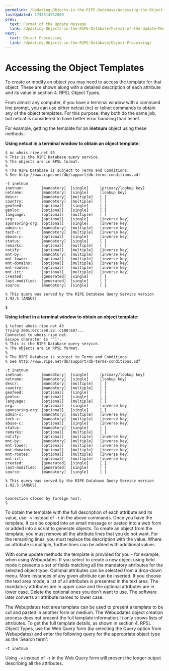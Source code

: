 ```yaml
---
permalink: /Updating-Objects-in-the-RIPE-Database/Accessing-the-Object-Templates
lastUpdated: 1743514552000
prev:
  text: Format of the Update Message
  link: /Updating-Objects-in-the-RIPE-Database/Format-of-the-Update-Message/
next:
  text: Object Processing
  link: /Updating-Objects-in-the-RIPE-Database/Object-Processing/
---
```


# Accessing the Object Templates

To create or modify an object you may need to access the template for that object. These are shown along with a detailed description of each attribute and its value in section 4. RPSL Object Types.

From almost any computer, if you have a terminal window with a command line prompt, you can use either netcat (nc) or telnet commands to obtain any of the object templates. For this purpose, they both do the same job, but netcat is considered to have better error handling than telnet.

For example, getting the template for an **inetnum** object using these methods:

**Using netcat in a terminal window to obtain an object template:**

    $ nc whois.ripe.net 43
    % This is the RIPE Database query service.
    % The objects are in RPSL format.
    %
    % The RIPE Database is subject to Terms and Conditions.
    % See http://www.ripe.net/db/support/db-terms-conditions.pdf

    -t inetnum
    inetnum:        [mandatory]  [single]     [primary/lookup key]
    netname:        [mandatory]  [single]     [lookup key]
    descr:          [mandatory]  [multiple]   [ ]
    country:        [mandatory]  [multiple]   [ ]
    geofeed:        [optional]   [single]     [ ]
    geoloc:         [optional]   [single]     [ ]
    language:       [optional]   [multiple]   [ ]
    org:            [optional]   [single]     [inverse key]
    sponsoring-org: [optional]   [single]     [inverse key]
    admin-c:        [mandatory]  [multiple]   [inverse key]
    tech-c:         [mandatory]  [multiple]   [inverse key]
    abuse-c:        [optional]   [single]     [inverse key]
    status:         [mandatory]  [single]     [ ]
    remarks:        [optional]   [multiple]   [ ]
    notify:         [optional]   [multiple]   [inverse key]
    mnt-by:         [mandatory]  [multiple]   [inverse key]
    mnt-lower:      [optional]   [multiple]   [inverse key]
    mnt-domains:    [optional]   [multiple]   [inverse key]
    mnt-routes:     [optional]   [multiple]   [inverse key]
    mnt-irt:        [optional]   [multiple]   [inverse key]
    created:        [generated]  [single]     [ ]
    last-modified:  [generated]  [single]     [ ]
    source:         [mandatory]  [single]     [ ] 

    % This query was served by the RIPE Database Query Service version 1.92.5 (ANGUS)

    $

**Using telnet in a terminal window to obtain an object template:**

    $ telnet whois.ripe.net 43
    Trying 2001:67c:2e8:22::c100:687...
    Connected to whois.ripe.net.
    Escape character is '^]'.
    % This is the RIPE Database query service.
    % The objects are in RPSL format.
    %
    % The RIPE Database is subject to Terms and Conditions.
    % See http://www.ripe.net/db/support/db-terms-conditions.pdf
    
    -t inetnum
    inetnum:        [mandatory]  [single]     [primary/lookup key] 
    netname:        [mandatory]  [single]     [lookup key]
    descr:          [mandatory]  [multiple]   [ ]
    country:        [mandatory]  [multiple]   [ ]
    geofeed:        [optional]   [single]     [ ]
    geoloc:         [optional]   [single]     [ ]
    language:       [optional]   [multiple]   [ ]
    org:            [optional]   [single]     [inverse key]
    sponsoring-org: [optional]   [single]     [ ]
    admin-c:        [mandatory]  [multiple]   [inverse key]
    tech-c:         [mandatory]  [multiple]   [inverse key]
    abuse-c:        [optional]   [single]     [inverse key]
    status:         [mandatory]  [single]     [ ]
    remarks:        [optional]   [multiple]   [ ]
    notify:         [optional]   [multiple]   [inverse key]
    mnt-by:         [mandatory]  [multiple]   [inverse key]
    mnt-lower:      [optional]   [multiple]   [inverse key]
    mnt-domains:    [optional]   [multiple]   [inverse key]
    mnt-routes:     [optional]   [multiple]   [inverse key]
    mnt-irt:        [optional]   [multiple]   [inverse key]
    created:        [generated]  [single]     [ ]
    last-modified:  [generated]  [single]     [ ]
    source:         [mandatory]  [single]     [ ]

    % This query was served by the RIPE Database Query Service version 1.92.5 (ANGUS)

    
    Connection closed by foreign host.
    $

To obtain the template with the full description of each attribute and its value, use `-v` instead of `-t` in the above commands. Once you have the template, it can be copied into an email message or pasted into a web form or added into a script to generate objects. To create an object from the template, you must remove all the attribute lines that you do not want. For the remaining lines, you must replace the description with the value. Where an attribute is multiple, further lines can be added with additional values.

With some update methods the template is provided for you - for example, when using Webupdates. If you select to create a new object using field mode it presents a set of fields matching all the mandatory attributes for the selected object type. Optional attributes can be selected from a drop-down menu. More instances of any given attribute can be inserted. If you choose the text area mode, a list of all attributes is presented in the text area. The mandatory attributes are in upper case and the optional attributes are in lower case. Delete the optional ones you don't want to use. The software later converts all attribute names to lower case.

The Webupdates text area template can be used to present a template to be cut and pasted in another form or medium. The Webupdates object creation process does not present the full template information. It only shows lists of attributes. To get the full template details, as shown in section 4. RPSL Object Types, use the Web Query form (by selecting the Query option from Webupdates) and enter the following query for the appropriate object type as the ‘Search term':

    -t inetnum

Using `-v` instead of `-t` in the Web Query form will present the longer output describing all the attributes.
